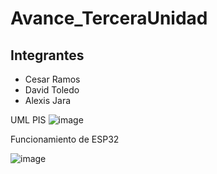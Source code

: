 # Avance_TerceraUnidad
## Integrantes 
 - Cesar Ramos
 - David Toledo
 - Alexis Jara

UML PIS 
![image](https://github.com/user-attachments/assets/020ed0c4-06e9-4a9e-9af3-fbf38a4e0c1e)

Funcionamiento de ESP32

![image](https://github.com/user-attachments/assets/f9827f7a-53e2-46ea-8dad-66dd3c7b905d)
